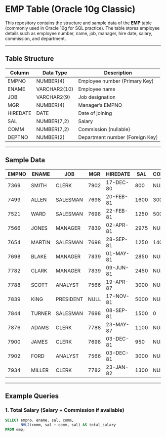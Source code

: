 # EMP Table (Oracle 10g Classic)

This repository contains the structure and sample data of the **EMP** table (commonly used in Oracle 10g for SQL practice).
The table stores employee details such as employee number, name, job, manager, hire date, salary, commission, and department.

---

## Table Structure

| Column   | Data Type    | Description                     |
| -------- | ------------ | ------------------------------- |
| EMPNO    | NUMBER(4)    | Employee number (Primary Key)   |
| ENAME    | VARCHAR2(10) | Employee name                   |
| JOB      | VARCHAR2(9)  | Job designation                 |
| MGR      | NUMBER(4)    | Manager’s EMPNO                 |
| HIREDATE | DATE         | Date of joining                 |
| SAL      | NUMBER(7,2)  | Salary                          |
| COMM     | NUMBER(7,2)  | Commission (nullable)           |
| DEPTNO   | NUMBER(2)    | Department number (Foreign Key) |

---

## Sample Data

| EMPNO | ENAME  | JOB       | MGR  | HIREDATE  | SAL  | COMM | DEPTNO |
| ----- | ------ | --------- | ---- | --------- | ---- | ---- | ------ |
| 7369  | SMITH  | CLERK     | 7902 | 17-DEC-80 | 800  | NULL | 20     |
| 7499  | ALLEN  | SALESMAN  | 7698 | 20-FEB-81 | 1600 | 300  | 30     |
| 7521  | WARD   | SALESMAN  | 7698 | 22-FEB-81 | 1250 | 500  | 30     |
| 7566  | JONES  | MANAGER   | 7839 | 02-APR-81 | 2975 | NULL | 20     |
| 7654  | MARTIN | SALESMAN  | 7698 | 28-SEP-81 | 1250 | 1400 | 30     |
| 7698  | BLAKE  | MANAGER   | 7839 | 01-MAY-81 | 2850 | NULL | 30     |
| 7782  | CLARK  | MANAGER   | 7839 | 09-JUN-81 | 2450 | NULL | 10     |
| 7788  | SCOTT  | ANALYST   | 7566 | 19-APR-87 | 3000 | NULL | 20     |
| 7839  | KING   | PRESIDENT | NULL | 17-NOV-81 | 5000 | NULL | 10     |
| 7844  | TURNER | SALESMAN  | 7698 | 08-SEP-81 | 1500 | 0    | 30     |
| 7876  | ADAMS  | CLERK     | 7788 | 23-MAY-87 | 1100 | NULL | 20     |
| 7900  | JAMES  | CLERK     | 7698 | 03-DEC-81 | 950  | NULL | 30     |
| 7902  | FORD   | ANALYST   | 7566 | 03-DEC-81 | 3000 | NULL | 20     |
| 7934  | MILLER | CLERK     | 7782 | 23-JAN-82 | 1300 | NULL | 10     |

---

## Example Queries

### 1. Total Salary (Salary + Commission if available)

```sql
SELECT empno, ename, sal, comm,
       NVL2(comm, sal + comm, sal) AS total_salary
FROM emp;
```

